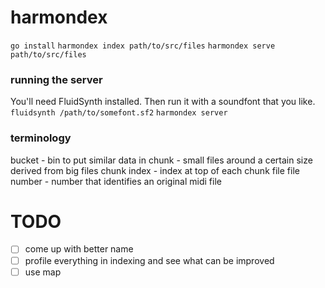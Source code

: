 # harmondex

`go install`
`harmondex index path/to/src/files`
`harmondex serve path/to/src/files`

### running the server

You'll need FluidSynth installed. Then run it with a soundfont that you like.
`fluidsynth /path/to/somefont.sf2`
`harmondex server`

### terminology
bucket - bin to put similar data in
chunk - small files around a certain size derived from big files
chunk index - index at top of each chunk file
file number - number that identifies an original midi file


# TODO
 - [ ] come up with better name
 - [ ] profile everything in indexing and see what can be improved
 - [ ] use map